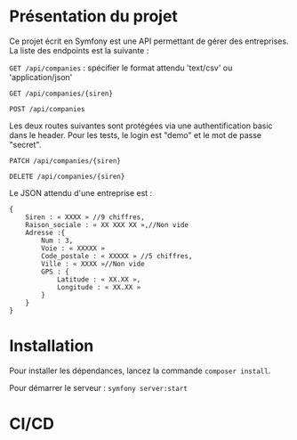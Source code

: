 # Présentation du projet

Ce projet écrit en Symfony est une API permettant de gérer des entreprises. La liste des endpoints est la suivante :

`GET /api/companies` : spécifier le format attendu 'text/csv' ou 'application/json'

`GET /api/companies/{siren}`

`POST /api/companies`

Les deux routes suivantes sont protégées via une authentification basic dans le header. Pour les tests, le login est "demo" et le mot de passe "secret".

`PATCH /api/companies/{siren}`

`DELETE /api/companies/{siren}`

Le JSON attendu d'une entreprise est :

```
{
	Siren : « XXXX » //9 chiffres,
	Raison_sociale : « XX XXX XX »,//Non vide
	Adresse :{
		Num : 3,
		Voie : « XXXXX »
		Code_postale : « XXXXX » //5 chiffres,
		Ville : « XXXX »//Non vide
		GPS : {
			Latitude : « XX.XX »,
			Longitude : « XX.XX »
        }
    }
}
```

# Installation

Pour installer les dépendances, lancez la commande `composer install`.

Pour démarrer le serveur : `symfony server:start`

# CI/CD

